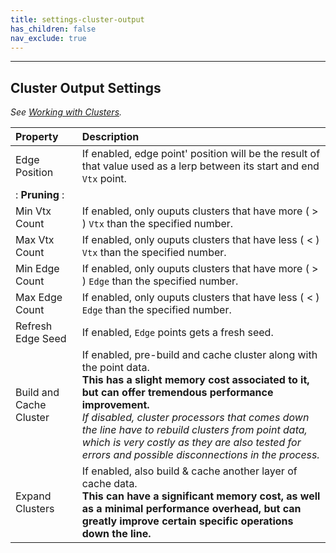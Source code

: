 ```yaml
---
title: settings-cluster-output
has_children: false
nav_exclude: true
---
```


---
## Cluster Output Settings
*See [Working with Clusters](/PCGExtendedToolkit/doc-general/working-with-clusters.html).*
<br>

| Property       | Description          |
|:-------------|:------------------|
| Edge Position           | If enabled, edge point' position will be the result of that value used as a lerp between its start and end `Vtx` point. |
|: **Pruning** :||
| Min Vtx Count           | If enabled, only ouputs clusters that have more ( > ) `Vtx` than the specified number. |
| Max Vtx Count           | If enabled, only ouputs clusters that have less ( < ) `Vtx` than the specified number. |
| Min Edge Count           | If enabled, only ouputs clusters that have more ( > ) `Edge` than the specified number. |
| Max Edge Count           | If enabled, only ouputs clusters that have less ( < ) `Edge` than the specified number. |
| Refresh Edge Seed           | If enabled, `Edge` points gets a fresh seed. |
| Build and Cache Cluster | If enabled, pre-build and cache cluster along with the point data.<br>**This has a slight memory cost associated to it, but can offer tremendous performance improvement.**<br>*If disabled, cluster processors that comes down the line have to rebuild clusters from point data, which is very costly as they are also tested for errors and possible disconnections in the process.* |
| Expand Clusters           | If enabled, also build & cache another layer of cache data.<br>**This can have a significant memory cost, as well as a minimal performance overhead, but can greatly improve certain specific operations down the line.** |
